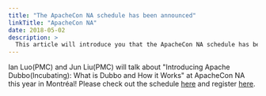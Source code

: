 ```yaml
---
title: "The ApacheCon NA schedule has been announced"
linkTitle: "ApacheCon NA"
date: 2018-05-02
description: >
  This article will introduce you that the ApacheCon NA schedule has been announced attention.
---
```


Ian Luo(PMC) and Jun Liu(PMC) will talk about "Introducing Apache Dubbo(Incubating): What is Dubbo and How it Works" at ApacheCon NA this year in Montréal! Please check out the schedule [here](https://apachecon.dukecon.org/acna/2018/#/scheduledEvent/b8db9dc580d85853f) and register [here](https://www.eventbrite.com/e/apachecon-north-america-2018-registration-43200327342).
